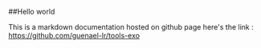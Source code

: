 ##Hello world

This is a markdown documentation hosted on github page
here's the link : https://github.com/guenael-lr/tools-exo



